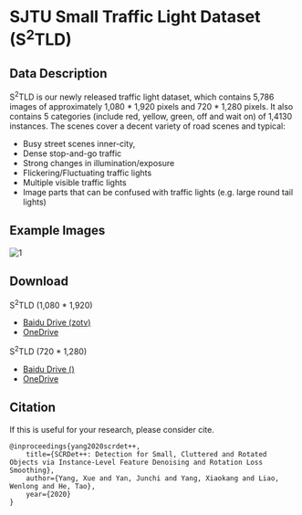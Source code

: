 # SJTU Small Traffic Light Dataset (S<sup>2</sup>TLD)     

## Data Description
S<sup>2</sup>TLD is our newly released traffic light dataset, which contains 5,786 images of approximately 1,080 * 1,920 pixels and 720 * 1,280 pixels. It also contains 5 categories (include red, yellow, green, off and wait on) of 1,4130 instances. 
The scenes cover a decent variety of road scenes and typical:
* Busy street scenes inner-city, 
* Dense stop-and-go traffic
* Strong changes in illumination/exposure
* Flickering/Fluctuating traffic lights
* Multiple visible traffic lights
* Image parts that can be confused with traffic lights (e.g. large round tail lights)

## Example Images
![1](S2TLD.png)

## Download
S<sup>2</sup>TLD (1,080 * 1,920)      
* [Baidu Drive (zotv)](https://pan.baidu.com/s/1pUSu_f_AWp1Kww3D3koh3g)        
* [OneDrive](https://1drv.ms/u/s!Akhz5L4oxpUGiX2BR8RRl4B-XJ4I?e=GlYMWJ)  

S<sup>2</sup>TLD (720 * 1,280)
* [Baidu Drive ()]()        
* [OneDrive]() 

## Citation

If this is useful for your research, please consider cite.

```
@inproceedings{yang2020scrdet++,
    title={SCRDet++: Detection for Small, Cluttered and Rotated Objects via Instance-Level Feature Denoising and Rotation Loss Smoothing},
    author={Yang, Xue and Yan, Junchi and Yang, Xiaokang and Liao, Wenlong and He, Tao},
    year={2020}
}
```